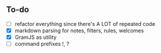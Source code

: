 ## To-do
- [ ] refactor everything since there's A LOT of repeated code
- [x] markdown parsing for notes, filters, rules, welcomes
- [x] GramJS as utility
- [ ] command prefixes !, ?
